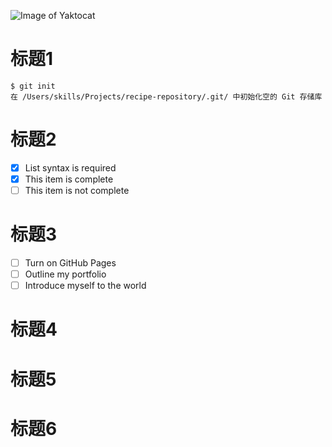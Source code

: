 ![Image of Yaktocat](https://octodex.github.com/images/yaktocat.png)
# 标题1
``` 
$ git init
在 /Users/skills/Projects/recipe-repository/.git/ 中初始化空的 Git 存储库
```
# 标题2
- [x] List syntax is required
- [x] This item is complete
- [ ] This item is not complete
# 标题3
- [ ] Turn on GitHub Pages
- [ ] Outline my portfolio
- [ ] Introduce myself to the world
# 标题4
# 标题5
# 标题6
